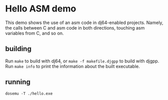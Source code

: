 # Hello ASM demo

This demo shows the use of an asm code in dj64-enabled projects.
Namely, the calls between C and asm code in both directions,
touching asm variables from C, and so on.

## building

Run `make` to build with dj64, or `make -f makefile.djgpp` to build
with djgpp. Run `make info` to print the information about the built
executable.

## running

`dosemu -T ./hello.exe`
